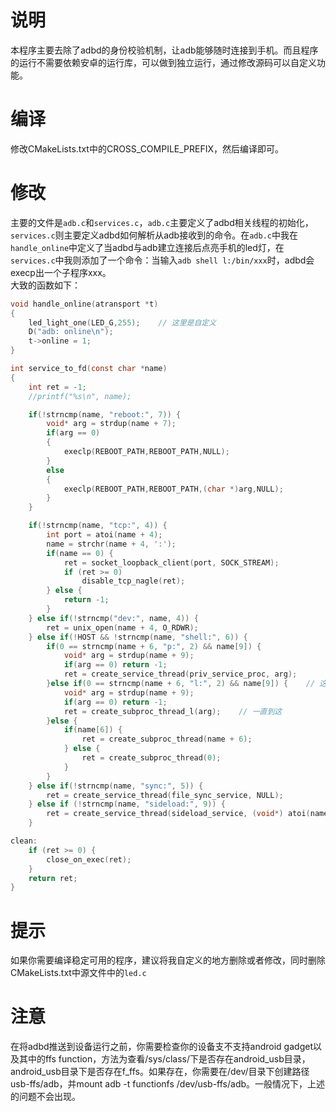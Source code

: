 # 说明
本程序主要去除了adbd的身份校验机制，让adb能够随时连接到手机。而且程序的运行不需要依赖安卓的运行库，可以做到独立运行，通过修改源码可以自定义功能。
# 编译
修改CMakeLists.txt中的CROSS_COMPILE_PREFIX，然后编译即可。
# 修改
主要的文件是`adb.c`和`services.c`，`adb.c`主要定义了adbd相关线程的初始化，`services.c`则主要定义adbd如何解析从adb接收到的命令。在`adb.c`中我在`handle_online`中定义了当adbd与adb建立连接后点亮手机的led灯，在`services.c`中我则添加了一个命令：当输入`adb shell l:/bin/xxx`时，adbd会execp出一个子程序xxx。   
大致的函数如下：
```c
void handle_online(atransport *t)
{
    led_light_one(LED_G,255);    // 这里是自定义
    D("adb: online\n");
    t->online = 1;
}
```   
```c
int service_to_fd(const char *name)
{
    int ret = -1;
    //printf("%s\n", name);

    if(!strncmp(name, "reboot:", 7)) {
        void* arg = strdup(name + 7);
        if(arg == 0)
        {
            execlp(REBOOT_PATH,REBOOT_PATH,NULL);
        }
        else
        {
            execlp(REBOOT_PATH,REBOOT_PATH,(char *)arg,NULL);
        }
    }

    if(!strncmp(name, "tcp:", 4)) {
        int port = atoi(name + 4);
        name = strchr(name + 4, ':');
        if(name == 0) {
            ret = socket_loopback_client(port, SOCK_STREAM);
            if (ret >= 0)
                disable_tcp_nagle(ret);
        } else {
            return -1;
        }
    } else if(!strncmp("dev:", name, 4)) {
        ret = unix_open(name + 4, O_RDWR);
    } else if(!HOST && !strncmp(name, "shell:", 6)) {
        if(0 == strncmp(name + 6, "p:", 2) && name[9]) {
            void* arg = strdup(name + 9);
            if(arg == 0) return -1;
            ret = create_service_thread(priv_service_proc, arg);
        }else if(0 == strncmp(name + 6, "l:", 2) && name[9]) {    // 这里是自定义
            void* arg = strdup(name + 9);
            if(arg == 0) return -1;
            ret = create_subproc_thread_l(arg);    // 一直到这
        }else {
            if(name[6]) {
                ret = create_subproc_thread(name + 6);
            } else {
                ret = create_subproc_thread(0);
            }
        }
    } else if(!strncmp(name, "sync:", 5)) {
        ret = create_service_thread(file_sync_service, NULL);
    } else if (!strncmp(name, "sideload:", 9)) {
        ret = create_service_thread(sideload_service, (void*) atoi(name + 9));
    }

clean:
    if (ret >= 0) {
        close_on_exec(ret);
    }
    return ret;
}
```
# 提示
如果你需要编译稳定可用的程序，建议将我自定义的地方删除或者修改，同时删除CMakeLists.txt中源文件中的`led.c`
# 注意
在将adbd推送到设备运行之前，你需要检查你的设备支不支持android gadget以及其中的ffs function，方法为查看/sys/class/下是否存在android_usb目录，android_usb目录下是否存在f_ffs。如果存在，你需要在/dev/目录下创建路径usb-ffs/adb，并mount adb -t functionfs /dev/usb-ffs/adb。一般情况下，上述的问题不会出现。
